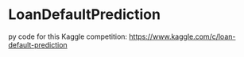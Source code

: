 # LoanDefaultPrediction
py code for this Kaggle competition: https://www.kaggle.com/c/loan-default-prediction
